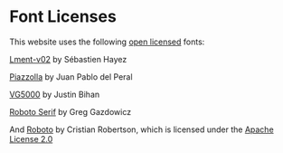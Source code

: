 # Font Licenses
This website uses the following [open licensed](https://scripts.sil.org/cms/scripts/page.php?site_id=nrsi&id=OFL) fonts:  

[Lment-v02](https://velvetyne.fr/fonts/lment/) by Sébastien Hayez

[Piazzolla](https://fonts.google.com/specimen/Piazzolla) by Juan Pablo del Peral

[VG5000](https://velvetyne.fr/fonts/vg5000/) by Justin Bihan

[Roboto Serif](https://fonts.google.com/specimen/Roboto+Serif) by Greg Gazdowicz

And [Roboto](https://fonts.google.com/specimen/Roboto) by Cristian Robertson, which is licensed under the [Apache License 2.0](https://www.apache.org/licenses/LICENSE-2.0)
